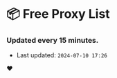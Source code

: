# :package: Free Proxy List
### Updated every 15 minutes.

- Last updated: `2024-07-10 17:26`

:heart:
